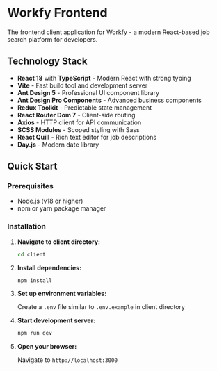 # Workfy Frontend

The frontend client application for Workfy - a modern React-based job search platform for developers.

## Technology Stack

- **React 18** with **TypeScript** - Modern React with strong typing
- **Vite** - Fast build tool and development server
- **Ant Design 5** - Professional UI component library
- **Ant Design Pro Components** - Advanced business components
- **Redux Toolkit** - Predictable state management
- **React Router Dom 7** - Client-side routing
- **Axios** - HTTP client for API communication
- **SCSS Modules** - Scoped styling with Sass
- **React Quill** - Rich text editor for job descriptions
- **Day.js** - Modern date library

## Quick Start

### Prerequisites

- Node.js (v18 or higher)
- npm or yarn package manager

### Installation

1. **Navigate to client directory:**

   ```bash
   cd client
   ```

2. **Install dependencies:**

   ```bash
   npm install
   ```

3. **Set up environment variables:**

   Create a `.env` file similar to `.env.example` in client directory

4. **Start development server:**

   ```bash
   npm run dev
   ```

5. **Open your browser:**

   Navigate to `http://localhost:3000`
